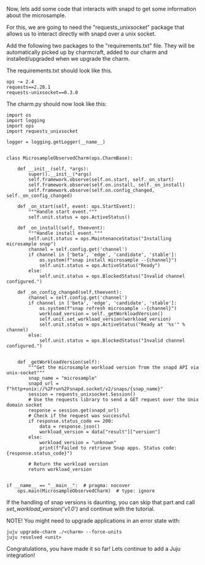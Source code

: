 Now, lets add some code that interacts with snapd to get some information about the microsample.

For this, we are going to need the "requests_unixsocket" package that allows us to interact directly with snapd over a unix socket.

Add the following two packages to the "requirements.txt" file. They will be automatically picked up by charmcraft, added to our charm and installed/upgraded when we upgrade the charm.

The requirements.txt should look like this.
```
ops ~= 2.4
requests==2.28.1
requests-unixsocket==0.3.0
```
The charm.py should now look like this:
```
import os
import logging
import ops
import requests_unixsocket

logger = logging.getLogger(__name__)


class MicrosampleObservedCharm(ops.CharmBase):

    def __init__(self, *args):
        super().__init__(*args)
        self.framework.observe(self.on.start, self._on_start)
        self.framework.observe(self.on.install, self._on_install)
        self.framework.observe(self.on.config_changed, self._on_config_changed)

    def _on_start(self, event: ops.StartEvent):
        """Handle start event."""
        self.unit.status = ops.ActiveStatus()

    def _on_install(self, theevent):
        """Handle install event."""
        self.unit.status = ops.MaintenanceStatus("Installing microsample snap")
        channel = self.config.get('channel')
        if channel in ['beta', 'edge', 'candidate', 'stable']:
            os.system(f"snap install microsample --{channel}")
            self.unit.status = ops.ActiveStatus("Ready")
        else:
            self.unit.status = ops.BlockedStatus("Invalid channel configured.")

    def _on_config_changed(self,theevent):
        channel = self.config.get('channel')
        if channel in ['beta', 'edge', 'candidate', 'stable']:
            os.system(f"snap refresh microsample --{channel}")
            workload_version = self._getWorkloadVersion()
            self.unit.set_workload_version(workload_version)
            self.unit.status = ops.ActiveStatus("Ready at '%s'" % channel)
        else:
            self.unit.status = ops.BlockedStatus("Invalid channel configured.")


    def _getWorkloadVersion(self):
        """Get the microsample workload version from the snapd API via unix-socket"""
        snap_name = "microsample"
        snapd_url = f"http+unix://%2Frun%2Fsnapd.socket/v2/snaps/{snap_name}"
        session = requests_unixsocket.Session()
        # Use the requests library to send a GET request over the Unix domain socket
        response = session.get(snapd_url)
        # Check if the request was successful
        if response.status_code == 200:
            data = response.json()
            workload_version = data["result"]["version"]
        else:
            workload_version = "unknown"
            print(f"Failed to retrieve Snap apps. Status code: {response.status_code}")

        # Return the workload version
        return workload_version


if __name__ == "__main__":  # pragma: nocover
    ops.main(MicrosampleObservedCharm)  # type: ignore
```

If the handling of snap versions is daunting, you can skip that part and call *set_workload_version('v1.0')* and continue with the tutorial.

NOTE! You might need to upgrade applications in an error state with:

```
juju upgrade-charm ./<charm> --force-units
juju resolved <unit>
```

Congratulations, you have made it so far! Lets continue to add a Juju integration!